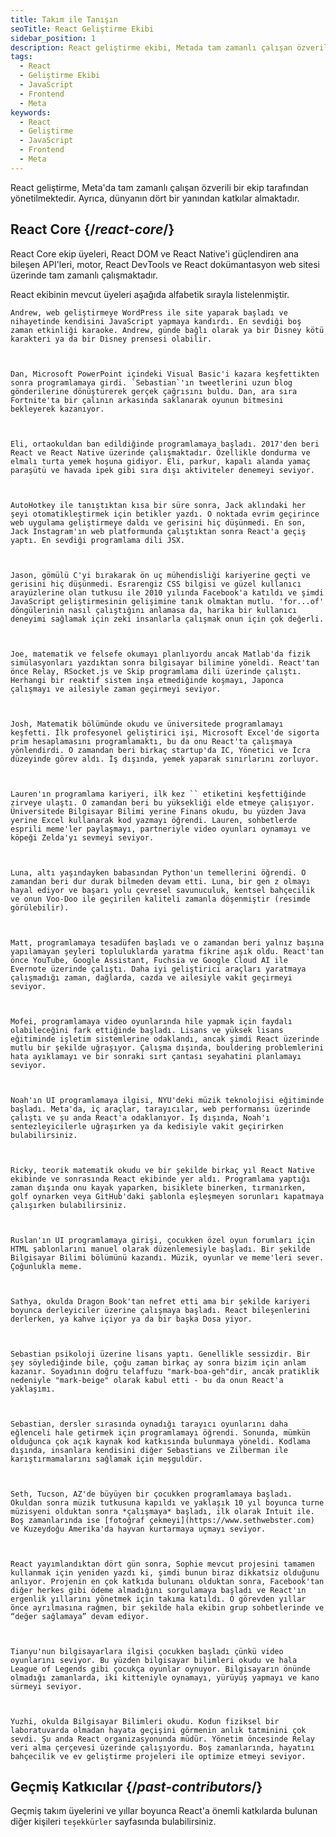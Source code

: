 ```yaml
---
title: Takım ile Tanışın
seoTitle: React Geliştirme Ekibi
sidebar_position: 1
description: React geliştirme ekibi, Metada tam zamanlı çalışan özverili bir ekip ve dünya genelinden gelen katkılardan oluşmaktadır. Takım üyeleri ve geçmiş katkıcılar hakkında daha fazla bilgi edinin.
tags: 
  - React
  - Geliştirme Ekibi
  - JavaScript
  - Frontend
  - Meta
keywords: 
  - React
  - Geliştirme
  - JavaScript
  - Frontend
  - Meta
---
```

React geliştirme, Meta'da tam zamanlı çalışan özverili bir ekip tarafından yönetilmektedir. Ayrıca, dünyanın dört bir yanından katkılar almaktadır.



## React Core {/*react-core*/}

React Core ekip üyeleri, React DOM ve React Native'i güçlendiren ana bileşen API'leri, motor, React DevTools ve React dokümantasyon web sitesi üzerinde tam zamanlı çalışmaktadır.

React ekibinin mevcut üyeleri aşağıda alfabetik sırayla listelenmiştir.


    Andrew, web geliştirmeye WordPress ile site yaparak başladı ve nihayetinde kendisini JavaScript yapmaya kandırdı. En sevdiği boş zaman etkinliği karaoke. Andrew, günde bağlı olarak ya bir Disney kötü karakteri ya da bir Disney prensesi olabilir.



    Dan, Microsoft PowerPoint içindeki Visual Basic'i kazara keşfettikten sonra programlamaya girdi. `Sebastian`'ın tweetlerini uzun blog gönderilerine dönüştürerek gerçek çağrısını buldu. Dan, ara sıra Fortnite'ta bir çalının arkasında saklanarak oyunun bitmesini bekleyerek kazanıyor.



    Eli, ortaokuldan ban edildiğinde programlamaya başladı. 2017'den beri React ve React Native üzerinde çalışmaktadır. Özellikle dondurma ve elmalı turta yemek hoşuna gidiyor. Eli, parkur, kapalı alanda yamaç paraşütü ve havada ipek gibi sıra dışı aktiviteler denemeyi seviyor.



    AutoHotkey ile tanıştıktan kısa bir süre sonra, Jack aklındaki her şeyi otomatikleştirmek için betikler yazdı. O noktada evrim geçirince web uygulama geliştirmeye daldı ve gerisini hiç düşünmedi. En son, Jack Instagram'ın web platformunda çalıştıktan sonra React'a geçiş yaptı. En sevdiği programlama dili JSX.



    Jason, gömülü C'yi bırakarak ön uç mühendisliği kariyerine geçti ve gerisini hiç düşünmedi. Esrarengiz CSS bilgisi ve güzel kullanıcı arayüzlerine olan tutkusu ile 2010 yılında Facebook'a katıldı ve şimdi JavaScript geliştirmesinin gelişimine tanık olmaktan mutlu. 'for...of' döngülerinin nasıl çalıştığını anlamasa da, harika bir kullanıcı deneyimi sağlamak için zeki insanlarla çalışmak onun için çok değerli.



    Joe, matematik ve felsefe okumayı planlıyordu ancak Matlab'da fizik simülasyonları yazdıktan sonra bilgisayar bilimine yöneldi. React'tan önce Relay, RSocket.js ve Skip programlama dili üzerinde çalıştı. Herhangi bir reaktif sistem inşa etmediğinde koşmayı, Japonca çalışmayı ve ailesiyle zaman geçirmeyi seviyor.



    Josh, Matematik bölümünde okudu ve üniversitede programlamayı keşfetti. İlk profesyonel geliştirici işi, Microsoft Excel'de sigorta prim hesaplamasını programlamaktı, bu da onu React'ta çalışmaya yönlendirdi. O zamandan beri birkaç startup'da IC, Yönetici ve İcra düzeyinde görev aldı. İş dışında, yemek yaparak sınırlarını zorluyor.



    Lauren'ın programlama kariyeri, ilk kez `` etiketini keşfettiğinde zirveye ulaştı. O zamandan beri bu yüksekliği elde etmeye çalışıyor. Üniversitede Bilgisayar Bilimi yerine Finans okudu, bu yüzden Java yerine Excel kullanarak kod yazmayı öğrendi. Lauren, sohbetlerde esprili meme'ler paylaşmayı, partneriyle video oyunları oynamayı ve köpeği Zelda'yı sevmeyi seviyor.



    Luna, altı yaşındayken babasından Python'un temellerini öğrendi. O zamandan beri dur durak bilmeden devam etti. Luna, bir gen z olmayı hayal ediyor ve başarı yolu çevresel savunuculuk, kentsel bahçecilik ve onun Voo-Doo ile geçirilen kaliteli zamanla döşenmiştir (resimde görülebilir).



    Matt, programlamaya tesadüfen başladı ve o zamandan beri yalnız başına yapılamayan şeyleri topluluklarda yaratma fikrine aşık oldu. React'tan önce YouTube, Google Assistant, Fuchsia ve Google Cloud AI ile Evernote üzerinde çalıştı. Daha iyi geliştirici araçları yaratmaya çalışmadığı zaman, dağlarda, cazda ve ailesiyle vakit geçirmeyi seviyor.



    Mofei, programlamaya video oyunlarında hile yapmak için faydalı olabileceğini fark ettiğinde başladı. Lisans ve yüksek lisans eğitiminde işletim sistemlerine odaklandı, ancak şimdi React üzerinde mutlu bir şekilde uğraşıyor. Çalışma dışında, bouldering problemlerini hata ayıklamayı ve bir sonraki sırt çantası seyahatini planlamayı seviyor.



    Noah'ın UI programlamaya ilgisi, NYU'deki müzik teknolojisi eğitiminde başladı. Meta'da, iç araçlar, tarayıcılar, web performansı üzerinde çalıştı ve şu anda React'a odaklanıyor. İş dışında, Noah'ı sentezleyicilerle uğraşırken ya da kedisiyle vakit geçirirken bulabilirsiniz.



    Ricky, teorik matematik okudu ve bir şekilde birkaç yıl React Native ekibinde ve sonrasında React ekibinde yer aldı. Programlama yaptığı zaman dışında onu kayak yaparken, bisiklete binerken, tırmanırken, golf oynarken veya GitHub'daki şablonla eşleşmeyen sorunları kapatmaya çalışırken bulabilirsiniz.



    Ruslan'ın UI programlamaya girişi, çocukken özel oyun forumları için HTML şablonlarını manuel olarak düzenlemesiyle başladı. Bir şekilde Bilgisayar Bilimi bölümünü kazandı. Müzik, oyunlar ve meme'leri sever. Çoğunlukla meme.



    Sathya, okulda Dragon Book'tan nefret etti ama bir şekilde kariyeri boyunca derleyiciler üzerine çalışmaya başladı. React bileşenlerini derlerken, ya kahve içiyor ya da bir başka Dosa yiyor.



    Sebastian psikoloji üzerine lisans yaptı. Genellikle sessizdir. Bir şey söylediğinde bile, çoğu zaman birkaç ay sonra bizim için anlam kazanır. Soyadının doğru telaffuzu "mark-boa-geh"dir, ancak pratiklik nedeniyle "mark-beige" olarak kabul etti - bu da onun React'a yaklaşımı.



    Sebastian, dersler sırasında oynadığı tarayıcı oyunlarını daha eğlenceli hale getirmek için programlamayı öğrendi. Sonunda, mümkün olduğunca çok açık kaynak kod katkısında bulunmaya yöneldi. Kodlama dışında, insanlara kendisini diğer Sebastians ve Zilberman ile karıştırmamalarını sağlamak için meşguldür.



    Seth, Tucson, AZ'de büyüyen bir çocukken programlamaya başladı. Okuldan sonra müzik tutkusuna kapıldı ve yaklaşık 10 yıl boyunca turne müzisyeni olduktan sonra *çalışmaya* başladı, ilk olarak Intuit ile. Boş zamanlarında ise [fotoğraf çekmeyi](https://www.sethwebster.com) ve Kuzeydoğu Amerika'da hayvan kurtarmaya uçmayı seviyor.



    React yayımlandıktan dört gün sonra, Sophie mevcut projesini tamamen kullanmak için yeniden yazdı ki, şimdi bunun biraz dikkatsiz olduğunu anlıyor. Projenin en çok katkıda bulunanı olduktan sonra, Facebook'tan diğer herkes gibi ödeme almadığını sorgulamaya başladı ve React'ın ergenlik yıllarını yönetmek için takıma katıldı. O görevden yıllar önce ayrılmasına rağmen, bir şekilde hala ekibin grup sohbetlerinde ve “değer sağlamaya” devam ediyor.



    Tianyu'nun bilgisayarlara ilgisi çocukken başladı çünkü video oyunlarını seviyor. Bu yüzden bilgisayar bilimleri okudu ve hala League of Legends gibi çocukça oyunlar oynuyor. Bilgisayarın önünde olmadığı zamanlarda, iki kitteniyle oynamayı, yürüyüş yapmayı ve kano sürmeyi seviyor.



    Yuzhi, okulda Bilgisayar Bilimleri okudu. Kodun fiziksel bir laboratuvarda olmadan hayata geçişini görmenin anlık tatminini çok sevdi. Şu anda React organizasyonunda müdür. Yönetim öncesinde Relay veri alma çerçevesi üzerinde çalışıyordu. Boş zamanlarında, hayatını bahçecilik ve ev geliştirme projeleri ile optimize etmeyi seviyor.


## Geçmiş Katkıcılar {/*past-contributors*/}

Geçmiş takım üyelerini ve yıllar boyunca React'a önemli katkılarda bulunan diğer kişileri `teşekkürler` sayfasında bulabilirsiniz.